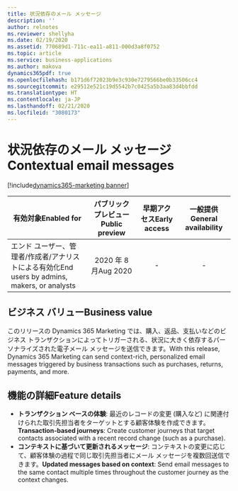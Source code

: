 ```yaml
---
title: 状況依存のメール メッセージ
description: ''
author: relnotes
ms.reviewer: shellyha
ms.date: 02/19/2020
ms.assetid: 770689d1-711c-ea11-a811-000d3a8f0752
ms.topic: article
ms.service: business-applications
ms.author: makova
dynamics365pdf: true
ms.openlocfilehash: b171d6f72023b9e3c930e7279566be0b33506cc4
ms.sourcegitcommit: e29512e521c19d5542b7c0425a5b3aa83d4bbfdd
ms.translationtype: HT
ms.contentlocale: ja-JP
ms.lasthandoff: 02/21/2020
ms.locfileid: "3080173"
---
```

# <a name="contextual-email-messages"></a><span data-ttu-id="a4fff-102">状況依存のメール メッセージ</span><span class="sxs-lookup"><span data-stu-id="a4fff-102">Contextual email messages</span></span>
[!include[dynamics365-marketing banner](../includes/dynamics365-marketing.md)]

| <span data-ttu-id="a4fff-103">有効対象</span><span class="sxs-lookup"><span data-stu-id="a4fff-103">Enabled for</span></span>    |  <span data-ttu-id="a4fff-104">パブリック プレビュー</span><span class="sxs-lookup"><span data-stu-id="a4fff-104">Public preview</span></span> | <span data-ttu-id="a4fff-105">早期アクセス</span><span class="sxs-lookup"><span data-stu-id="a4fff-105">Early access</span></span> | <span data-ttu-id="a4fff-106">一般提供</span><span class="sxs-lookup"><span data-stu-id="a4fff-106">General availability</span></span> | 
| ---------- | :----------: |:----------: |:----------: |
|<span data-ttu-id="a4fff-107">エンド ユーザー、管理者/作成者/アナリストによる有効化</span><span class="sxs-lookup"><span data-stu-id="a4fff-107">End users by admins, makers, or analysts</span></span>|<span data-ttu-id="a4fff-108">2020 年 8 月</span><span class="sxs-lookup"><span data-stu-id="a4fff-108">Aug 2020</span></span>|-| -|


## <a name="business-value"></a><span data-ttu-id="a4fff-109">ビジネス バリュー</span><span class="sxs-lookup"><span data-stu-id="a4fff-109">Business value</span></span>
<!-- bv start -->
<span data-ttu-id="a4fff-110">このリリースの Dynamics 365 Marketing では、購入、返品、支払いなどのビジネス トランザクションによってトリガーされる、状況に大きく依存するパーソナライズされた電子メール メッセージを送信できます。</span><span class="sxs-lookup"><span data-stu-id="a4fff-110">With this release, Dynamics 365 Marketing can send context-rich, personalized email messages triggered by business transactions such as purchases, returns, payments, and more.</span></span>
<!-- bv end -->



## <a name="feature-details"></a><span data-ttu-id="a4fff-111">機能の詳細</span><span class="sxs-lookup"><span data-stu-id="a4fff-111">Feature details</span></span>
<!--feature detail start -->
- <span data-ttu-id="a4fff-112">**トランザクション ベースの体験**: 最近のレコードの変更 (購入など) に関連付けられた取引先担当者をターゲットとする顧客体験を作成できます。</span><span class="sxs-lookup"><span data-stu-id="a4fff-112">**Transaction-based journeys**: Create customer journeys that target contacts associated with a recent record change (such as a purchase).</span></span> 
- <span data-ttu-id="a4fff-113">**コンテキストに基づいて更新されるメッセージ**: コンテキストの変更に応じて、顧客体験の過程で同じ取引先担当者にメール メッセージを複数回送信できます。</span><span class="sxs-lookup"><span data-stu-id="a4fff-113">**Updated messages based on context**: Send email messages to the same contact multiple times throughout the customer journey as the context changes.</span></span>
<!--feature detail end -->









